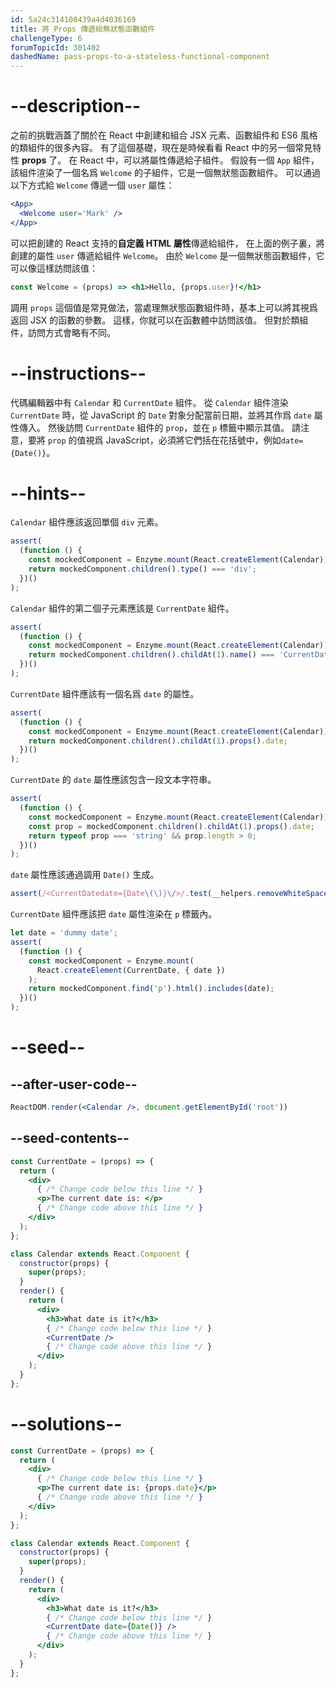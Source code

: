 ```yaml
---
id: 5a24c314108439a4d4036169
title: 將 Props 傳遞給無狀態函數組件
challengeType: 6
forumTopicId: 301402
dashedName: pass-props-to-a-stateless-functional-component
---
```


# --description--

之前的挑戰涵蓋了關於在 React 中創建和組合 JSX 元素、函數組件和 ES6 風格的類組件的很多內容。 有了這個基礎，現在是時候看看 React 中的另一個常見特性 **props** 了。 在 React 中，可以將屬性傳遞給子組件。 假設有一個 `App` 組件，該組件渲染了一個名爲 `Welcome` 的子組件，它是一個無狀態函數組件。 可以通過以下方式給 `Welcome` 傳遞一個 `user` 屬性：

```jsx
<App>
  <Welcome user='Mark' />
</App>
```

可以把創建的 React 支持的**自定義 HTML 屬性**傳遞給組件， 在上面的例子裏，將創建的屬性 `user` 傳遞給組件 `Welcome`。 由於 `Welcome` 是一個無狀態函數組件，它可以像這樣訪問該值：

```jsx
const Welcome = (props) => <h1>Hello, {props.user}!</h1>
```

調用 `props` 這個值是常見做法，當處理無狀態函數組件時，基本上可以將其視爲返回 JSX 的函數的參數。 這樣，你就可以在函數體中訪問該值。 但對於類組件，訪問方式會略有不同。

# --instructions--

代碼編輯器中有 `Calendar` 和 `CurrentDate` 組件。 從 `Calendar` 組件渲染 `CurrentDate` 時，從 JavaScript 的 `Date` 對象分配當前日期，並將其作爲 `date` 屬性傳入。 然後訪問 `CurrentDate` 組件的 `prop`，並在 `p` 標籤中顯示其值。 請注意，要將 `prop` 的值視爲 JavaScript，必須將它們括在花括號中，例如`date={Date()}`。

# --hints--

`Calendar` 組件應該返回單個 `div` 元素。

```js
assert(
  (function () {
    const mockedComponent = Enzyme.mount(React.createElement(Calendar));
    return mockedComponent.children().type() === 'div';
  })()
);
```

`Calendar` 組件的第二個子元素應該是 `CurrentDate` 組件。

```js
assert(
  (function () {
    const mockedComponent = Enzyme.mount(React.createElement(Calendar));
    return mockedComponent.children().childAt(1).name() === 'CurrentDate';
  })()
);
```

`CurrentDate` 組件應該有一個名爲 `date` 的屬性。

```js
assert(
  (function () {
    const mockedComponent = Enzyme.mount(React.createElement(Calendar));
    return mockedComponent.children().childAt(1).props().date;
  })()
);
```

`CurrentDate` 的 `date` 屬性應該包含一段文本字符串。

```js
assert(
  (function () {
    const mockedComponent = Enzyme.mount(React.createElement(Calendar));
    const prop = mockedComponent.children().childAt(1).props().date;
    return typeof prop === 'string' && prop.length > 0;
  })()
);
```

`date` 屬性應該通過調用 `Date()` 生成。

```js
assert(/<CurrentDatedate={Date\(\)}\/>/.test(__helpers.removeWhiteSpace(code)));
```

`CurrentDate` 組件應該把 `date` 屬性渲染在 `p` 標籤內。

```js
let date = 'dummy date';
assert(
  (function () {
    const mockedComponent = Enzyme.mount(
      React.createElement(CurrentDate, { date })
    );
    return mockedComponent.find('p').html().includes(date);
  })()
);
```

# --seed--

## --after-user-code--

```jsx
ReactDOM.render(<Calendar />, document.getElementById('root'))
```

## --seed-contents--

```jsx
const CurrentDate = (props) => {
  return (
    <div>
      { /* Change code below this line */ }
      <p>The current date is: </p>
      { /* Change code above this line */ }
    </div>
  );
};

class Calendar extends React.Component {
  constructor(props) {
    super(props);
  }
  render() {
    return (
      <div>
        <h3>What date is it?</h3>
        { /* Change code below this line */ }
        <CurrentDate />
        { /* Change code above this line */ }
      </div>
    );
  }
};
```

# --solutions--

```jsx
const CurrentDate = (props) => {
  return (
    <div>
      { /* Change code below this line */ }
      <p>The current date is: {props.date}</p>
      { /* Change code above this line */ }
    </div>
  );
};

class Calendar extends React.Component {
  constructor(props) {
    super(props);
  }
  render() {
    return (
      <div>
        <h3>What date is it?</h3>
        { /* Change code below this line */ }
        <CurrentDate date={Date()} />
        { /* Change code above this line */ }
      </div>
    );
  }
};
```
